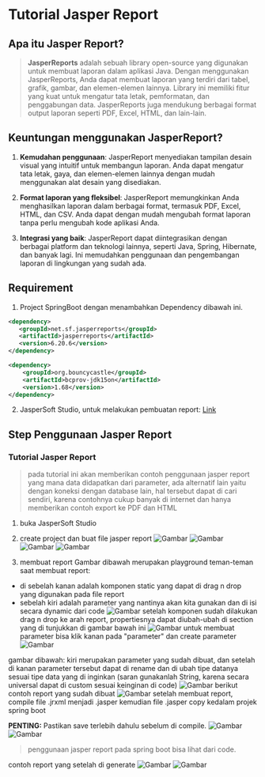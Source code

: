 # Tutorial Jasper Report

## Apa itu Jasper Report?

>**JasperReports** adalah sebuah library open-source yang digunakan untuk membuat laporan dalam aplikasi Java. Dengan menggunakan JasperReports, Anda dapat membuat laporan yang terdiri dari tabel, grafik, gambar, dan elemen-elemen lainnya. Library ini memiliki fitur yang kuat untuk mengatur tata letak, pemformatan, dan penggabungan data. JasperReports juga mendukung berbagai format output laporan seperti PDF, Excel, HTML, dan lain-lain.
 
## Keuntungan menggunakan JasperReport?
1. **Kemudahan penggunaan**: JasperReport menyediakan tampilan desain visual yang intuitif untuk membangun laporan. Anda dapat mengatur tata letak, gaya, dan elemen-elemen lainnya dengan mudah menggunakan alat desain yang disediakan.

2. **Format laporan yang fleksibel**: JasperReport memungkinkan Anda menghasilkan laporan dalam berbagai format, termasuk PDF, Excel, HTML, dan CSV. Anda dapat dengan mudah mengubah format laporan tanpa perlu mengubah kode aplikasi Anda.

3. **Integrasi yang baik**: JasperReport dapat diintegrasikan dengan berbagai platform dan teknologi lainnya, seperti Java, Spring, Hibernate, dan banyak lagi. Ini memudahkan penggunaan dan pengembangan laporan di lingkungan yang sudah ada.

## Requirement
1. Project SpringBoot dengan menambahkan Dependency dibawah ini.
```xml
<dependency>
   <groupId>net.sf.jasperreports</groupId>
   <artifactId>jasperreports</artifactId>
   <version>6.20.6</version>
</dependency>

<dependency>
    <groupId>org.bouncycastle</groupId>
    <artifactId>bcprov-jdk15on</artifactId>
    <version>1.68</version>
</dependency>
```
2. JasperSoft Studio, untuk melakukan pembuatan report: [Link](https://sourceforge.net/projects/jasperstudio/) 

## Step Penggunaan Jasper Report

### Tutorial Jasper Report

> pada tutorial ini akan memberikan contoh penggunaan jasper report yang mana data didapatkan dari parameter, ada alternatif lain yaitu dengan koneksi dengan database lain, hal tersebut dapat di cari sendiri, karena contohnya cukup banyak di internet
> dan hanya memberikan contoh export ke PDF dan HTML

1. buka JasperSoft Studio
2. create project dan buat file jasper report
![Gambar](img/jasper/1.png)
![Gambar](img/jasper/2.png)
![Gambar](img/jasper/3.png)
![Gambar](img/jasper/4.png)

3. membuat report
Gambar dibawah merupakan playground teman-teman saat membuat report:
- di sebelah kanan adalah komponen static yang dapat di drag n drop yang digunakan pada file report
- sebelah kiri adalah parameter yang nantinya akan kita gunakan dan di isi secara dynamic dari code
![Gambar](img/jasper/5.png)
setelah komponen sudah dilakukan drag n drop ke arah report, propertiesnya dapat diubah-ubah di section yang di tunjukkan di gambar bawah ini
![Gambar](img/jasper/6.png)
untuk membuat parameter bisa klik kanan pada "parameter" dan create parameter
![Gambar](img/jasper/7.png)

gambar dibawah:
kiri merupakan parameter yang sudah dibuat, dan setelah di kanan parameter tersebut dapat di rename dan di ubah tipe datanya sesuai tipe data yang di inginkan
(saran gunakanlah String, karena secara universal dapat di custom sesuai keinginan di code)
![Gambar](img/jasper/8.png)
berikut contoh report yang sudah dibuat
![Gambar](img/jasper/9.png)
setelah membuat report, compile file .jrxml menjadi .jasper kemudian file .jasper copy kedalam projek spring boot

**PENTING:**
Pastikan save terlebih dahulu sebelum di compile.
![Gambar](img/jasper/10.png)
![Gambar](img/jasper/11.png)

> penggunaan jasper report pada spring boot bisa lihat dari code.

contoh report yang setelah di generate
![Gambar](img/jasper/12.png)
![Gambar](img/jasper/13.png)